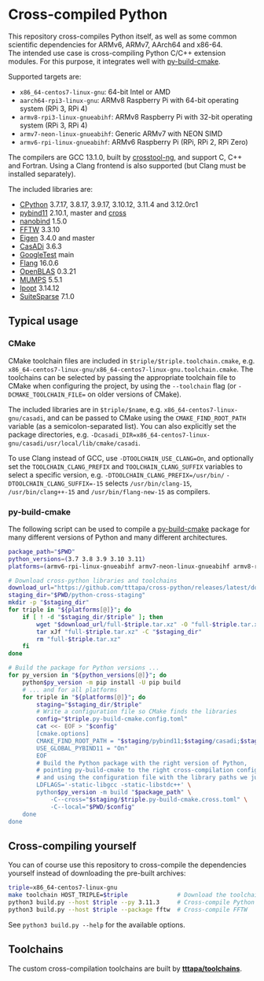 # Cross-compiled Python

This repository cross-compiles Python itself, as well as some common scientific dependencies for ARMv6, ARMv7, AArch64 and x86-64.  
The intended use case is cross-compiling Python C/C++ extension modules. For this purpose, it integrates well with [py-build-cmake](https://github.com/tttapa/py-build-cmake).

Supported targets are:
- `x86_64-centos7-linux-gnu`: 64-bit Intel or AMD
- `aarch64-rpi3-linux-gnu`: ARMv8 Raspberry Pi with 64-bit operating system (RPi 3, RPi 4)
- `armv8-rpi3-linux-gnueabihf`: ARMv8 Raspberry Pi with 32-bit operating system (RPi 3, RPi 4)
- `armv7-neon-linux-gnueabihf`: Generic ARMv7 with NEON SIMD
- `armv6-rpi-linux-gnueabihf`: ARMv6 Raspberry Pi (RPi, RPi 2, RPi Zero)

The compilers are GCC 13.1.0, built by [crosstool-ng](https://github.com/crosstool-ng/crosstool-ng), and support C, C++ and Fortran.
Using a Clang frontend is also supported (but Clang must be installed separately).

The included libraries are:
- [CPython](https://www.python.org/) 3.7.17, 3.8.17, 3.9.17, 3.10.12, 3.11.4 and 3.12.0rc1
- [pybind11](https://pybind11.readthedocs.io/en/stable/index.html) 2.10.1, master and [cross](https://github.com/tttapa/pybind11/tree/cross)
- [nanobind](https://nanobind.readthedocs.io/en/latest/) 1.5.0
- [FFTW](https://fftw.org/) 3.3.10
- [Eigen](https://eigen.tuxfamily.org) 3.4.0 and master
- [CasADi](https://web.casadi.org/) 3.6.3
- [GoogleTest](https://github.com/google/googletest) main
- [Flang](https://github.com/llvm/llvm-project/tree/main/flang) 16.0.6
- [OpenBLAS](https://github.com/xianyi/OpenBLAS) 0.3.21
- [MUMPS](https://github.com/coin-or-tools/ThirdParty-Mumps) 5.5.1
- [Ipopt](https://github.com/coin-or/Ipopt) 3.14.12
- [SuiteSparse](https://github.com/DrTimothyAldenDavis/SuiteSparse) 7.1.0

## Typical usage

### CMake

CMake toolchain files are included in `$triple/$triple.toolchain.cmake`, 
e.g. `x86_64-centos7-linux-gnu/x86_64-centos7-linux-gnu.toolchain.cmake`.
The toolchains can be selected by passing the appropriate toolchain file to
CMake when configuring the project, by using the `--toolchain` flag (or
`-DCMAKE_TOOLCHAIN_FILE=` on older versions of CMake).

The included libraries are in `$triple/$name`, e.g.
`x86_64-centos7-linux-gnu/casadi`, and can be passed to CMake using the
`CMAKE_FIND_ROOT_PATH` variable (as a semicolon-separated list). You can also
explicitly set the package directories, e.g.
`-Dcasadi_DIR=x86_64-centos7-linux-gnu/casadi/usr/local/lib/cmake/casadi`.

To use Clang instead of GCC, use `-DTOOLCHAIN_USE_CLANG=On`, and optionally set
the `TOOLCHAIN_CLANG_PREFIX` and `TOOLCHAIN_CLANG_SUFFIX` variables to select
a specific version, e.g. `-DTOOLCHAIN_CLANG_PREFIX=/usr/bin/`
`-DTOOLCHAIN_CLANG_SUFFIX=-15` selects `/usr/bin/clang-15`,
`/usr/bin/clang++-15` and `/usr/bin/flang-new-15` as compilers.

### py-build-cmake

The following script can be used to compile a [py-build-cmake](https://github.com/tttapa/py-build-cmake)
package for many different versions of Python and many different architectures.

```sh
package_path="$PWD"
python_versions=(3.7 3.8 3.9 3.10 3.11)
platforms=(armv6-rpi-linux-gnueabihf armv7-neon-linux-gnueabihf armv8-rpi3-linux-gnueabihf aarch64-rpi3-linux-gnu x86_64-centos7-linux-gnu)

# Download cross-python libraries and toolchains
download_url="https://github.com/tttapa/cross-python/releases/latest/download"
staging_dir="$PWD/python-cross-staging"
mkdir -p "$staging_dir"
for triple in "${platforms[@]}"; do
	if [ ! -d "$staging_dir/$triple" ]; then
		wget "$download_url/full-$triple.tar.xz" -O "full-$triple.tar.xz"
		tar xJf "full-$triple.tar.xz" -C "$staging_dir"
		rm "full-$triple.tar.xz"
	fi
done

# Build the package for Python versions ...
for py_version in "${python_versions[@]}"; do
	python$py_version -m pip install -U pip build
	# ... and for all platforms
	for triple in "${platforms[@]}"; do
		staging="$staging_dir/$triple"
		# Write a configuration file so CMake finds the libraries
		config="$triple.py-build-cmake.config.toml"
		cat <<- EOF > "$config"
		[cmake.options]
		CMAKE_FIND_ROOT_PATH = "$staging/pybind11;$staging/casadi;$staging/eigen;$staging/fftw"
		USE_GLOBAL_PYBIND11 = "On"
		EOF
		# Build the Python package with the right version of Python,
		# pointing py-build-cmake to the right cross-compilation configuration,
		# and using the configuration file with the library paths we just wrote.
		LDFLAGS='-static-libgcc -static-libstdc++' \
		python$py_version -m build "$package_path" \
			-C--cross="$staging/$triple.py-build-cmake.cross.toml" \
			-C--local="$PWD/$config"
	done
done
```

## Cross-compiling yourself

You can of course use this repository to cross-compile the dependencies yourself instead of downloading the pre-built archives:
```sh
triple=x86_64-centos7-linux-gnu
make toolchain HOST_TRIPLE=$triple              # Download the toolchain
python3 build.py --host $triple --py 3.11.3     # Cross-compile Python 3.11
python3 build.py --host $triple --package fftw  # Cross-compile FFTW
```
See `python3 build.py --help` for the available options.

## Toolchains

The custom cross-compilation toolchains are built by [**tttapa/toolchains**](https://github.com/tttapa/toolchains).
